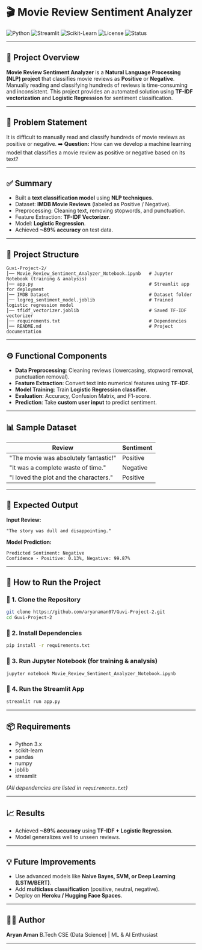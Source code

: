 # 🎬 Movie Review Sentiment Analyzer

![Python](https://img.shields.io/badge/Python-3.8%2B-blue.svg)
![Streamlit](https://img.shields.io/badge/Framework-Streamlit-ff4b4b.svg)
![Scikit-Learn](https://img.shields.io/badge/ML-Scikit--Learn-orange.svg)
![License](https://img.shields.io/badge/License-MIT-green.svg)
![Status](https://img.shields.io/badge/Status-Completed-brightgreen.svg)

---

## 📌 Project Overview

**Movie Review Sentiment Analyzer** is a **Natural Language Processing (NLP) project** that classifies movie reviews as **Positive** or **Negative**.
Manually reading and classifying hundreds of reviews is time-consuming and inconsistent. This project provides an automated solution using **TF-IDF vectorization** and **Logistic Regression** for sentiment classification.

---

## 📝 Problem Statement

It is difficult to manually read and classify hundreds of movie reviews as positive or negative.
➡️ **Question:** How can we develop a machine learning model that classifies a movie review as positive or negative based on its text?

---

## ✅ Summary

* Built a **text classification model** using **NLP techniques**.
* Dataset: **IMDB Movie Reviews** (labeled as Positive / Negative).
* Preprocessing: Cleaning text, removing stopwords, and punctuation.
* Feature Extraction: **TF-IDF Vectorizer**.
* Model: **Logistic Regression**.
* Achieved **\~89% accuracy** on test data.

---

## 📂 Project Structure

```
Guvi-Project-2/
│── Movie_Review_Sentiment_Analyzer_Notebook.ipynb   # Jupyter Notebook (training & analysis)
│── app.py                                           # Streamlit app for deployment
│── IMDB Dataset                                     # Dataset folder
│── logreg_sentiment_model.joblib                    # Trained logistic regression model
│── tfidf_vectorizer.joblib                          # Saved TF-IDF vectorizer
│── requirements.txt                                 # Dependencies
│── README.md                                        # Project documentation
```

---

## ⚙️ Functional Components

* **Data Preprocessing**: Cleaning reviews (lowercasing, stopword removal, punctuation removal).
* **Feature Extraction**: Convert text into numerical features using **TF-IDF**.
* **Model Training**: Train **Logistic Regression classifier**.
* **Evaluation**: Accuracy, Confusion Matrix, and F1-score.
* **Prediction**: Take **custom user input** to predict sentiment.

---

## 📊 Sample Dataset

| Review                                 | Sentiment |
| -------------------------------------- | --------- |
| "The movie was absolutely fantastic!"  | Positive  |
| "It was a complete waste of time."     | Negative  |
| "I loved the plot and the characters." | Positive  |

---

## 🎯 Expected Output

**Input Review:**

```
"The story was dull and disappointing."
```

**Model Prediction:**

```
Predicted Sentiment: Negative
Confidence - Positive: 0.13%, Negative: 99.87%
```

---

## 🚀 How to Run the Project

### 🔹 1. Clone the Repository

```bash
git clone https://github.com/aryanaman07/Guvi-Project-2.git
cd Guvi-Project-2
```

### 🔹 2. Install Dependencies

```bash
pip install -r requirements.txt
```

### 🔹 3. Run Jupyter Notebook (for training & analysis)

```bash
jupyter notebook Movie_Review_Sentiment_Analyzer_Notebook.ipynb
```

### 🔹 4. Run the Streamlit App

```bash
streamlit run app.py
```

---

## 📦 Requirements

* Python 3.x
* scikit-learn
* pandas
* numpy
* joblib
* streamlit

*(All dependencies are listed in `requirements.txt`)*

---

## 📈 Results

* Achieved **~89% accuracy** using **TF-IDF + Logistic Regression**.
* Model generalizes well to unseen reviews.

---

## 💡 Future Improvements

* Use advanced models like **Naive Bayes, SVM, or Deep Learning (LSTM/BERT)**.
* Add **multiclass classification** (positive, neutral, negative).
* Deploy on **Heroku / Hugging Face Spaces**.

---

## 👨‍💻 Author

**Aryan Aman**
B.Tech CSE (Data Science) | ML & AI Enthusiast

---
